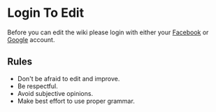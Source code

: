 # Login To Edit

Before you can edit the wiki please login with either your [Facebook](/auth/facebook) or [Google](/auth/google_oauth2) account.

## Rules

* Don't be afraid to edit and improve.
* Be respectful.
* Avoid subjective opinions.
* Make best effort to use proper grammar.
